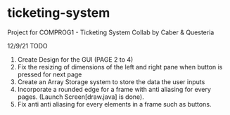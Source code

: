 # ticketing-system
Project for COMPROG1 - Ticketing System
Collab by Caber & Questeria 

12/9/21
TODO
1. Create Design for the GUI (PAGE 2 to 4)
2. Fix the resizing of dimensions of the left and right pane when button is pressed for next page
3. Create an Array Storage system to store the data the user inputs
4. Incorporate a rounded edge for a frame with anti aliasing for every pages. (Launch Screen[draw.java] is done).
5. Fix anti anti aliasing for every elements in a frame such as buttons. 
